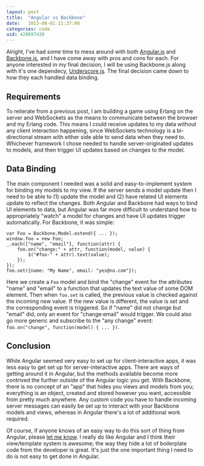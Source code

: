 ```yaml
---
layout: post
title:  "Angular vs Backbone"
date:   2013-08-01 11:37:00
categories: code
uid: 428697420
---
```


Alright, I've had some time to mess around with both [Angular.js][ng-home] and
[Backbone.js][bb-home], and I have come away with pros and cons for each. For
anyone interested in my final decision, I will be using Backbone.js along with
it's one dependecy, [Underscore.js][us-home]. The final decision came down to
how they each handled data binding.

## Requirements

To reiterate from a previous post, I am building a game using Erlang on the
server and WebSockets as the means to communicate between the browser and my
Erlang code. This means I could receive updates to my data without any client
interaction happening, since WebSockets technology is a bi-directional stream
with either side able to send data when they need to. Whichever framework I
chose needed to handle server-originated updates to models, and then trigger UI
updates based on changes to the model.

## Data Binding

The main component I needed was a solid and easy-to-implement system for binding
my models to my view. If the server sends a model update then I need to be able
to (1) update the model and (2) have related UI elements update to reflect the
changes. Both Angular and Backbone had ways to bind UI elements to data, but
Angular was far more difficult to understand how to appropriately "watch" a
model for changes and have UI updates trigger automatically. For Backbone, it
was simple:

    var Foo = Backbone.Model.extend({ ... });
    window.foo = new Foo;
    _.each(["name", "email"], function(attr) {
        foo.on("change:" + attr, function(model, value) {
            $("#foo-" + attr).text(value);
        });
    });
    foo.set({name: "My Name", email: "yes@no.com"});

Here we create a `Foo` model and bind the "change" event for the attributes
"name" and "email" to a function that updates the text value of some DOM
element. Then when `foo.set` is called, the previous value is checked against
the incoming new value. If the new value is different, the value is set and the
corresponding event is triggered. So if "name" did not change but "email" did,
only an event for "change:email" would trigger. We could also go more generic
and subscribe to the "any change" event: `foo.on("change", function(model) {
... })`.

## Conclusion

While Angular seemed very easy to set up for client-interactive apps, it was
less easy to get set up for server-interactive apps. There are ways of getting
around it in Angular, but the methods available become more contrived the
further outside of the Angular logic you get. With Backbone, there is no concept
of an "app" that hides you views and models from you; everything is an object,
created and stored however you want, accessible from pretty much anywhere. Any
custom code you have to handle incoming server messages can easily be set up to
interact with your Backbone models and views, whereas in Angular there's a lot
of additional work required.

Of course, if anyone knows of an easy way to do this sort of thing from Angular,
please [let me know][ng-help]. I really do like Angular and I think their
view/template system is awesome; the way they hide a lot of boilerplate code
from the developer is great. It's just the one important thing I need to do is
not easy to get done in Angular.

[ng-home]: http://angularjs.org/
[bb-home]: http://backbonejs.org/
[us-home]: http://underscorejs.org/
[ng-help]: mailto:kolorahl@gmail.com?subject=angular.js:help
